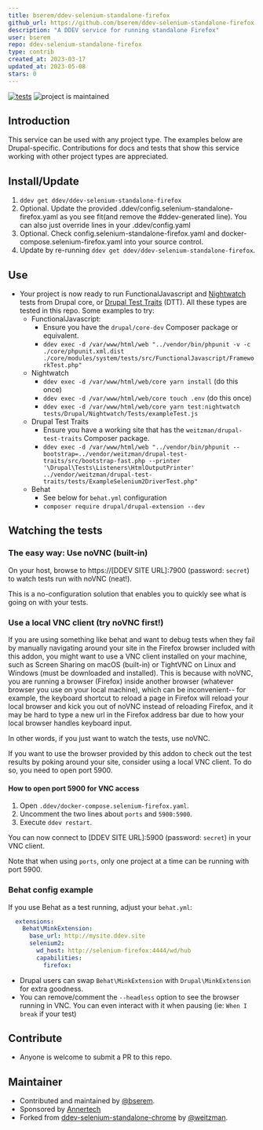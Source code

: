 ```yaml
---
title: bserem/ddev-selenium-standalone-firefox
github_url: https://github.com/bserem/ddev-selenium-standalone-firefox
description: "A DDEV service for running standalone Firefox"
user: bserem
repo: ddev-selenium-standalone-firefox
type: contrib
created_at: 2023-03-17
updated_at: 2023-05-08
stars: 0
---
```


[![tests](https://github.com/ddev/ddev-selenium-standalone-firefox/actions/workflows/tests.yml/badge.svg)](https://github.com/ddev/ddev-addon-template/actions/workflows/tests.yml) ![project is maintained](https://img.shields.io/maintenance/yes/2024.svg)

## Introduction

This service can be used with any project type. The examples below are Drupal-specific. Contributions for docs and tests that show this service working with other project types are appreciated.

## Install/Update

1. `ddev get ddev/ddev-selenium-standalone-firefox`
2. Optional. Update the provided .ddev/config.selenium-standalone-firefox.yaml as you see fit(and remove the #ddev-generated line). You can also just override lines in your .ddev/config.yaml
3. Optional. Check config.selenium-standalone-firefox.yaml and docker-compose.selenium-firefox.yaml into your source control.
4. Update by re-running `ddev get ddev/ddev-selenium-standalone-firefox`.

## Use

- Your project is now ready to run FunctionalJavascript and [Nightwatch](https://www.drupal.org/docs/automated-testing/javascript-testing-using-nightwatch) tests from Drupal core, or [Drupal Test Traits](https://gitlab.com/weitzman/drupal-test-traits) (DTT). All these types are tested in this repo. Some examples to try:
  - FunctionalJavascript:
    - Ensure you have the `drupal/core-dev` Composer package or equivalent.
    - `ddev exec -d /var/www/html/web "../vendor/bin/phpunit -v -c ./core/phpunit.xml.dist ./core/modules/system/tests/src/FunctionalJavascript/FrameworkTest.php"`
  - Nightwatch
    - `ddev exec -d /var/www/html/web/core yarn install` (do this once)
    - `ddev exec -d /var/www/html/web/core touch .env` (do this once)
    - `ddev exec -d /var/www/html/web/core yarn test:nightwatch tests/Drupal/Nightwatch/Tests/exampleTest.js`
  - Drupal Test Traits
    - Ensure you have a working site that has the `weitzman/drupal-test-traits` Composer package.
    - `ddev exec -d /var/www/html/web "../vendor/bin/phpunit --bootstrap=../vendor/weitzman/drupal-test-traits/src/bootstrap-fast.php --printer '\Drupal\Tests\Listeners\HtmlOutputPrinter' ../vendor/weitzman/drupal-test-traits/tests/ExampleSelenium2DriverTest.php"`
  - Behat
    - See below for `behat.yml` configuration
    - `composer require drupal/drupal-extension --dev`

## Watching the tests

### The easy way: Use noVNC (built-in)

On your host, browse to https://[DDEV SITE URL]:7900 (password: `secret`) to watch tests run with noVNC (neat!).

This is a no-configuration solution that enables you to quickly see what is going on with your tests.

### Use a local VNC client (try noVNC first!)

If you are using something like behat and want to debug tests when they fail by manually navigating around your site in the Firefox browser included with this addon, you might want to use a VNC client installed on your machine, such as Screen Sharing on macOS (built-in) or TightVNC on Linux and Windows (must be downloaded and installed). This is because with noVNC, you are running a browser (Firefox) inside another browser (whatever browser you use on your local machine), which can be inconvenient-- for example, the keyboard shortcut to reload a page in Firefox will reload your local browser and kick you out of noVNC instead of reloading Firefox, and it may be hard to type a new url in the Firefox address bar due to how your local browser handles keyboard input.

In other words, if you just want to watch the tests, use noVNC.

If you want to use the browser provided by this addon to check out the test results by poking around your site, consider using a local VNC client. To do so, you need to open port 5900.

#### How to open port 5900 for VNC access

1. Open `.ddev/docker-compose.selenium-firefox.yaml`.
2. Uncomment the two lines about `ports` and `5900:5900`.
3. Execute `ddev restart`.

You can now connect to [DDEV SITE URL]:5900 (password: `secret`) in your VNC client.

Note that when using `ports`, only one project at a time can be running with port 5900.

### Behat config example

If you use Behat as a test running, adjust your `behat.yml`:

```yml
  extensions:
    Behat\MinkExtension:
      base_url: http://mysite.ddev.site
      selenium2:
        wd_host: http://selenium-firefox:4444/wd/hub
        capabilities:
          firefox:
```

- Drupal users can swap `Behat\MinkExtension` with `Drupal\MinkExtension` for extra goodness.
- You can remove/comment the `--headless` option to see the browser running in VNC. You can even interact with it when pausing (ie: `When I break` if your test)

## Contribute

- Anyone is welcome to submit a PR to this repo.

## Maintainer

- Contributed and maintained by [@bserem](https://github.com/bserem).
- Sponsored by [Annertech](https://www.annertech.com)
- Forked from [ddev-selenium-standalone-chrome](https://github.com/ddev/ddev-selenium-standalone-chrome) by [@weitzman](https://github.com/weitzman).
